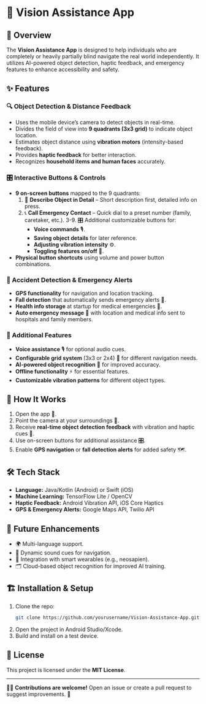 # 📱 Vision Assistance App

## 📝 Overview
The **Vision Assistance App** is designed to help individuals who are completely or heavily partially blind navigate the real world independently. It utilizes AI-powered object detection, haptic feedback, and emergency features to enhance accessibility and safety.

## ✨ Features

### 🔍 Object Detection & Distance Feedback
- Uses the mobile device’s camera to detect objects in real-time.
- Divides the field of view into **9 quadrants (3x3 grid)** to indicate object location.
- Estimates object distance using **vibration motors** (intensity-based feedback).
- Provides **haptic feedback** for better interaction.
- Recognizes **household items and human faces** accurately.

### 🎛️ Interactive Buttons & Controls
- **9 on-screen buttons** mapped to the 9 quadrants:
  1. 📝 **Describe Object in Detail** – Short description first, detailed info on press.
  2. 📞 **Call Emergency Contact** – Quick dial to a preset number (family, caretaker, etc.).
  3-9. 🎛️ Additional customizable buttons for:
     - **Voice commands** 🎙️.
     - **Saving object details** for later reference.
     - **Adjusting vibration intensity** ⚙️.
     - **Toggling features on/off** 📴.
- **Physical button shortcuts** using volume and power button combinations.

### 🚨 Accident Detection & Emergency Alerts
- **GPS functionality** for navigation and location tracking.
- **Fall detection** that automatically sends emergency alerts 📡.
- **Health info storage** at startup for medical emergencies 🏥.
- **Auto emergency message** 📩 with location and medical info sent to hospitals and family members.

### 🔧 Additional Features
- **Voice assistance** 🎙️ for optional audio cues.
- **Configurable grid system** (3x3 or 2x4) 📐 for different navigation needs.
- **AI-powered object recognition** 🤖 for improved accuracy.
- **Offline functionality** ⚡ for essential features.
- **Customizable vibration patterns** for different object types.

## 🚀 How It Works
1. Open the app 📲.
2. Point the camera at your surroundings 🎥.
3. Receive **real-time object detection feedback** with vibration and haptic cues 📳.
4. Use on-screen buttons for additional assistance 🎛️.
5. Enable **GPS navigation** or **fall detection alerts** for added safety 🗺️.

## 🛠️ Tech Stack
- **Language:** Java/Kotlin (Android) or Swift (iOS)
- **Machine Learning:** TensorFlow Lite / OpenCV
- **Haptic Feedback:** Android Vibration API, iOS Core Haptics
- **GPS & Emergency Alerts:** Google Maps API, Twilio API

## 📌 Future Enhancements
- 🌍 Multi-language support.
- 🎵 Dynamic sound cues for navigation.
- 🦾 Integration with smart wearables (e.g., neosapien).
- 🗂️ Cloud-based object recognition for improved AI training.

## 🏗️ Installation & Setup
1. Clone the repo:
   ```bash
   git clone https://github.com/yourusername/Vision-Assistance-App.git
   ```
2. Open the project in Android Studio/Xcode.
3. Build and install on a test device.

## 📜 License
This project is licensed under the **MIT License**.

---
👨‍💻 **Contributions are welcome!** Open an issue or create a pull request to suggest improvements. 🚀

